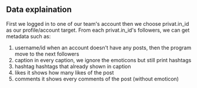 ## **Data explaination**

First we logged in to one of our team's account then we choose privat.in_id as our profile/account target. From each privat.in_id's followers, we can get metadata such as:
1. username/id
    when an account doesn't have any posts, then the program move to the next followers
2. caption
    in every caption, we ignore the emoticons but still print hashtags
3. hashtag
    hashtags that already shown in caption
4. likes
    it shows how many likes of the post
5. comments
    it shows every comments of the post (without emoticon)
